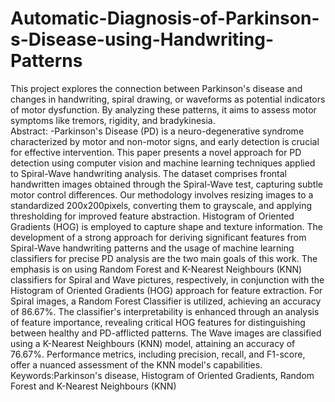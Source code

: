 # Automatic-Diagnosis-of-Parkinson-s-Disease-using-Handwriting-Patterns
This project explores the connection between Parkinson's disease and changes in handwriting, spiral drawing, or waveforms as potential indicators of motor dysfunction. By analyzing these patterns, it aims to assess motor symptoms like tremors, rigidity, and bradykinesia.
<br>
Abstract: -Parkinson's Disease (PD) is a neuro-degenerative syndrome characterized by motor and non-motor signs, and early detection is crucial for effective intervention. This paper presents a novel approach for PD detection using computer vision and machine learning techniques applied to Spiral-Wave handwriting analysis. The dataset comprises frontal handwritten images obtained through the Spiral-Wave test, capturing subtle motor control differences. Our methodology involves resizing images to a standardized 200x200pixels, converting them to grayscale, and applying thresholding for improved feature abstraction. Histogram of Oriented Gradients (HOG) is employed to capture shape and texture information. The development of a strong approach for deriving significant features from Spiral-Wave handwriting patterns and the usage of machine learning classifiers for precise PD analysis are the two main goals of this work. The emphasis is on using Random Forest and K-Nearest Neighbours (KNN) classifiers for Spiral and Wave pictures, respectively, in conjunction with the Histogram of Oriented Gradients (HOG) approach for feature extraction. For Spiral images, a Random Forest Classifier is utilized, achieving an accuracy of 86.67%. The classifier's interpretability is enhanced through an analysis of feature importance, revealing critical HOG features for distinguishing between healthy and PD-afflicted patterns. The Wave images are classified using a K-Nearest Neighbours (KNN) model, attaining an accuracy of 76.67%. Performance metrics, including precision, recall, and F1-score, offer a nuanced assessment of the KNN model's capabilities.
Keywords:Parkinson's disease, Histogram of Oriented Gradients, Random Forest and K-Nearest Neighbours (KNN)
